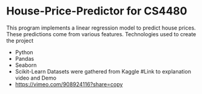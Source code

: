 # House-Price-Predictor for CS4480
This program implements a linear regression model to predict house prices. These predictions come from various features. 
Technologies used to create the project
- Python
- Pandas
- Seaborn
- Scikit-Learn
Datasets were gathered from Kaggle
#Link to explanation video and Demo
- https://vimeo.com/908924116?share=copy
